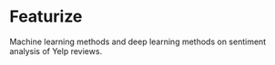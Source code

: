 # Featurize
Machine learning methods and deep learning methods on sentiment analysis of Yelp reviews.
